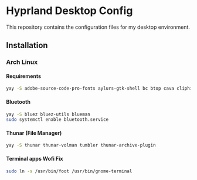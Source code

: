 # Hyprland Desktop Config

This repository contains the configuration files for my desktop environment.

## Installation

### Arch Linux

#### Requirements

```bash
yay -S adobe-source-code-pro-fonts aylurs-gtk-shell bc btop cava cliphist ffmpegthumbs foot gnome-keyring gnome-system-monitor grim gvfs gvfs-mtp hyprland hyprpicker-git jq mousepad mpv network-manager-applet noto-fonts-emoji nvtop nwg-look-bin otf-font-awesome otf-font-awesome-4 pacman-contrib pamixer pavucontrol pipewire-alsa playerctl polkit-kde-agent python-requests qt5ct sassc sysstat slurp swappy swaybg swayidle swaylock-effects-git sway-audio-idle-inhibit-git swww ttf-droid ttf-fira-code ttf-jetbrains-mono ttf-jetbrains-mono-nerd viewnior vim wget wl-clipboard wl-gammarelay-rs wlsunset wofi xdg-user-dirs
```

#### Bluetooth

```bash
yay -S bluez bluez-utils blueman
sudo systemctl enable bluetooth.service
```

#### Thunar (File Manager)

```bash
yay -S thunar thunar-volman tumbler thunar-archive-plugin
```

#### Terminal apps Wofi Fix
    
```bash
sudo ln -s /usr/bin/foot /usr/bin/gnome-terminal
```

